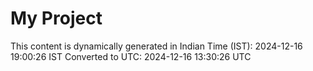 # My Project

This content is dynamically generated in Indian Time (IST): 2024-12-16 19:00:26 IST
Converted to UTC: 2024-12-16 13:30:26 UTC
